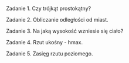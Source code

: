 Zadanie 1. Czy trójkąt prostokątny? 

Zadanie 2. Obliczanie odległości od miast.

Zadanie 3. Na jaką wysokość wzniesie się ciało?

Zadanie 4. Rzut ukośny - hmax. 

Zadanie 5. Zasięg rzutu poziomego. 
